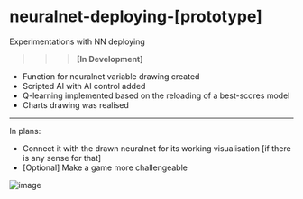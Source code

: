 # neuralnet-deploying-[prototype]
Experimentations with NN deploying

>>> <b>[In Development]</b>

* Function for neuralnet variable drawing created
* Scripted AI with AI control added
* Q-learning implemented based on the reloading of a best-scores model
* Charts drawing was realised
___
In plans:
* Connect it with the drawn neuralnet for its working visualisation [if there is any sense for that]
* [Optional] Make a game more challengeable

![image](https://user-images.githubusercontent.com/109345462/222693362-55a772bc-148e-4b10-86d2-b22e9737e779.png)

